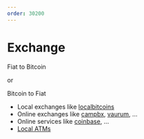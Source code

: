 ```yaml
---
order: 30200
---
```


# Exchange

Fiat to Bitcoin

or

Bitcoin to Fiat

- Local exchanges like [localbitcoins](https://localbitcoins.com)
- Online exchanges like [campbx](https://campbx.com), [vaurum](https://vaurum.com/), ...
- Online services like [coinbase](https://coinbase.com), ...
- [Local ATMs](http://bitcoinatmmap.com)

